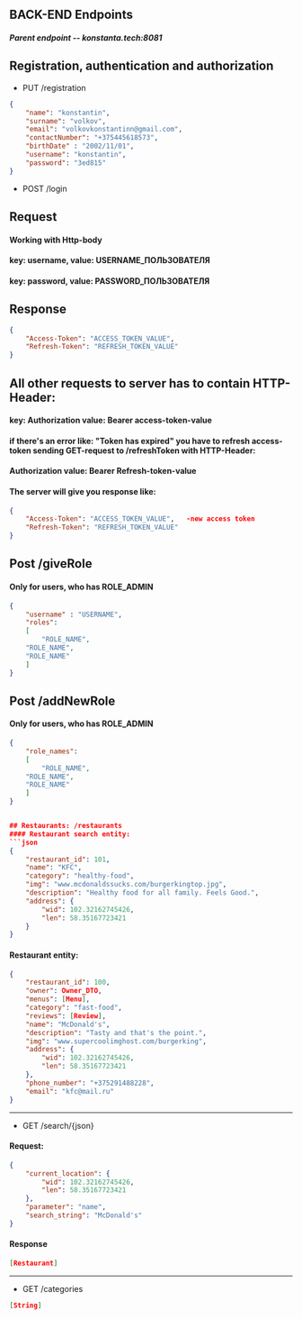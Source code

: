 ## BACK-END Endpoints
##### Parent endpoint -- konstanta.tech:8081
## Registration, authentication and authorization 
- PUT /registration
```json
{
	"name": "konstantin",
	"surname": "volkov",
	"email": "volkovkonstantinn@gmail.com",
	"contactNumber": "+375445618573",
	"birthDate" : "2002/11/01",
	"username": "konstantin",
	"password": "3ed815"
}
```
- POST /login
## Request
#### Working with Http-body
#### key: username, value: USERNAME_ПОЛЬЗОВАТЕЛЯ
#### key: password, value: PASSWORD_ПОЛЬЗОВАТЕЛЯ

## Response
```json
{
    "Access-Token": "ACCESS_TOKEN_VALUE",
    "Refresh-Token": "REFRESH_TOKEN_VALUE"
}
```

## All other requests to server has to contain HTTP-Header:
#### key: Authorization value: Bearer access-token-value
#### if there's an error like: "Token has expired" you have to refresh access-token sending GET-request to /refreshToken with HTTP-Header: 
#### Authorization value: Bearer Refresh-token-value
#### The server will give you response like:
```json
{
    "Access-Token": "ACCESS_TOKEN_VALUE",   -new access token
    "Refresh-Token": "REFRESH_TOKEN_VALUE"
}

````
## Post /giveRole
#### Only for users, who has ROLE_ADMIN

```json
{ 
    "username" : "USERNAME",
    "roles":
    [
        "ROLE_NAME",
	"ROLE_NAME",
	"ROLE_NAME"
    ]
}
```

## Post /addNewRole
#### Only for users, who has ROLE_ADMIN

```json
{ 
    "role_names":
    [
        "ROLE_NAME",
	"ROLE_NAME",
	"ROLE_NAME"
    ]
}


## Restaurants: /restaurants
#### Restaurant search entity:
```json
{
	"restaurant_id": 101,
	"name": "KFC",
	"category": "healthy-food",
	"img": "www.mcdonaldssucks.com/burgerkingtop.jpg",
	"description": "Healthy food for all family. Feels Good.",
	"address": {
		"wid": 102.32162745426,
		"len": 58.35167723421
	}
}
```
#### Restaurant entity:
```json
{
	"restaurant_id": 100,
	"owner": Owner_DTO,
	"menus": [Menu],
	"category": "fast-food",
	"reviews": [Review],
	"name": "McDonald's",
	"description": "Tasty and that's the point.",
	"img": "www.supercoolimghost.com/burgerking",
	"address": {
		"wid": 102.32162745426,
		"len": 58.35167723421
	},
	"phone_number": "+375291488228",
	"email": "kfc@mail.ru"
}
```
----
- GET /search/{json}
#### Request:
```json
{
	"current_location": {
		"wid": 102.32162745426,
		"len": 58.35167723421
	},
	"parameter": "name",
	"search_string": "McDonald's"
}
```
#### Response
```json
[Restaurant]
```
---
- GET /categories
```JSON
[String]
```
